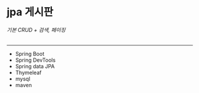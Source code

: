 # jpa 게시판
###### 기본 CRUD + 검색, 페이징
------------
- Spring Boot
- Spring DevTools
- Spring data JPA
- Thymeleaf
- mysql
- maven
